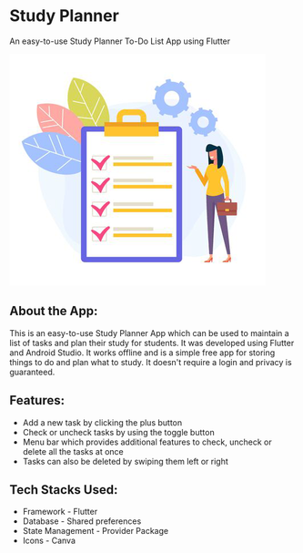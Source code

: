 # Study Planner 

An easy-to-use Study Planner To-Do List App using Flutter

![image](https://github.com/KPoornima/StudyPlanner/blob/main/assets/logo.png)

## About the App:

This is an easy-to-use Study Planner App which can be used to maintain a list of tasks and plan their study for students. It was developed using Flutter and Android Studio. It works offline and is a simple free app for storing things to do and plan what to study. It doesn't require a login and privacy is guaranteed.

## Features:
- Add a new task by clicking the plus button
- Check or uncheck tasks by using the toggle button
- Menu bar which provides additional features to check, uncheck or delete all the tasks at once
- Tasks can also be deleted by swiping them left or right

## Tech Stacks Used:
- Framework	- Flutter
- Database - Shared preferences
- State Management - Provider Package
- Icons - Canva
